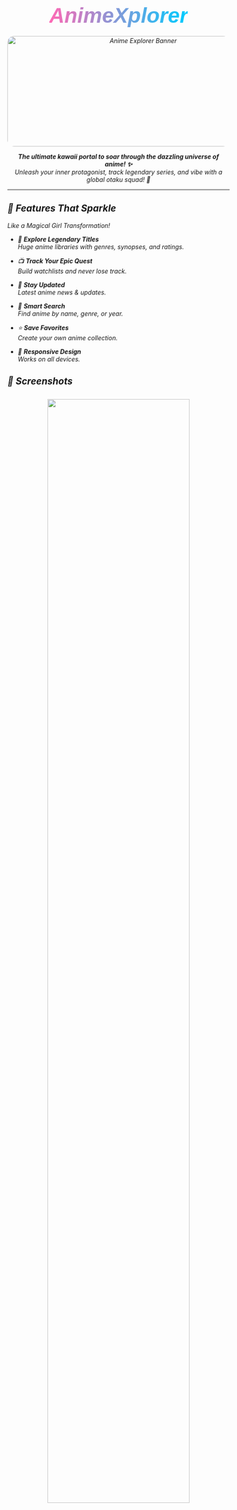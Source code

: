﻿
<h1 align="center">
  <i class="fas fa-dragon"> <span style="font-family: 'Chakra Petch', sans-serif; font-size: 48px; background: linear-gradient(90deg,#ff69b4,#00ccff); -webkit-background-clip: text; -webkit-text-fill-color: transparent;">
  AnimeXplorer</span>  
</h1>

<p align="center">
  <img src="https://res.cloudinary.com/dyelgucps/image/upload/v1756806414/goku_uwdedv.jpg" alt="Anime Explorer Banner" height="250" width="600" style="border-radius: 15px; box-shadow: 0 0 30px #;">
</p>

<p align="center">
  <b>The ultimate kawaii portal to soar through the dazzling universe of anime! ✨</b><br>
  Unleash your inner protagonist, track legendary series, and vibe with a global otaku squad! 🚀
</p>

---

## 🌸 Features That Sparkle
*Like a Magical Girl Transformation!*  

- 📖 **Explore Legendary Titles**  
  Huge anime libraries with genres, synopses, and ratings.  

- 📺 **Track Your Epic Quest**  
  Build watchlists and never lose track.  

- 📰 **Stay Updated**  
  Latest anime news & updates.  

- 🔎 **Smart Search**  
  Find anime by name, genre, or year.  

- ⭐ **Save Favorites**  
  Create your own anime collection.  

  

- 📱 **Responsive Design**  
  Works on all devices.  


## 
## 📸 Screenshots  

  

<p align="center">
  <!-- Top big screenshot -->
  <img src="https://res.cloudinary.com/dyelgucps/image/upload/v1756898595/Screenshot_45_krb8wj.png" width="80%" style="border-radius: 15px; box-shadow: 0 0  ; margin: 10px;"> 
</p>

<p align="center">
  <!-- Bottom two smaller screenshots in one row -->
  <img src="https://res.cloudinary.com/dyelgucps/image/upload/v1756898303/Screenshot_37_s4rgq0.png" width="45%" style="border-radius: 15px; box-shadow: 0 0 ; margin: 10px;">  
  <img src="https://res.cloudinary.com/dyelgucps/image/upload/v1756898317/Screenshot_51_fm37hj.png" width="45%" style="border-radius: 15px; box-shadow: 0 0  ; margin: 10px;">  
</p>





---

## ⚡ Tech Stack
*Built Like a Gundam’s Core!*  

<p align="center">
  <img src="https://skillicons.dev/icons?i=react,tailwind,nodejs,express,mongodb,git,html,css,javascript" height="70">  
</p>

---

## 🚀 Quick Start  

```bash
# Clone repo
git clone https://github.com/Yogesh-w7/AnimeXplore.git

# Go to project
cd website

# Install dependencies
npm install

# Run app
npm run start
```
## 🛠️ API Sources  

🎥 **Jikan API** → Fetch anime data (titles, ratings, episodes).  
📰 **NewsData API** → Stay updated with the latest anime news.  


---

 

## 🏅 Badges of Honor  

<p align="center"> <img src="https://img.shields.io/github/stars/Yogesh-w7/AnimeXplore?style=for-the-badge&color=yellow&logo=github" alt="GitHub Stars" style="border-radius: 12px;"/> <img src="https://img.shields.io/github/forks/Yogesh-w7/AnimeXplore?style=for-the-badge&color=green&logo=github" alt="GitHub Forks" style="border-radius: 12px;"/> <img src="https://img.shields.io/github/issues/Yogesh-w7/AnimeXplore?style=for-the-badge&color=blue&logo=gitbook" alt="GitHub Issues" style="border-radius: 12px;"/> <img src="https://img.shields.io/github/license/Yogesh-w7/AnimeXplore?style=for-the-badge&color=purple&logo=opensourceinitiative" alt="License" style="border-radius: 12px;"/> <img src="https://img.shields.io/github/contributors/Yogesh-w7/AnimeXplore?style=for-the-badge&color=orange&logo=github" alt="Contributors" style="border-radius: 12px;"/> <img src="https://img.shields.io/github/issues-pr/Yogesh-w7/AnimeXplore?style=for-the-badge&color=pink&logo=git" alt="Pull Requests" style="border-radius: 12px;"/>




</p>  

---

## 🐉 Join the Anime Rebellion!  

- 💻 **Fork & Code** → Submit your PRs!  
- 💡 **Share Ideas** → Drop them in Issues.  
- 🐛 **Report Bugs** → Help us improve! 

## 📜 License  

This project is licensed under the **MIT License** — feel free to use, modify, and share with proper attribution.  



